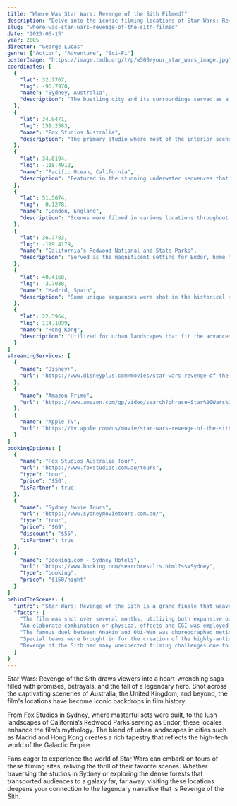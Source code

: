 ```yaml
---
title: "Where Was Star Wars: Revenge of the Sith Filmed?"
description: "Delve into the iconic filming locations of Star Wars: Revenge of the Sith, where the epic tale of the Galactic Civil War unfolds across mesmerizing landscapes and historical sites."
slug: "where-was-star-wars-revenge-of-the-sith-filmed"
date: "2023-06-15"
year: 2005
director: "George Lucas"
genre: ["Action", "Adventure", "Sci-Fi"]
posterImage: "https://image.tmdb.org/t/p/w500/your_star_wars_image.jpg"
coordinates: [
  { 
    "lat": 32.7767, 
    "lng": -96.7970, 
    "name": "Sydney, Australia", 
    "description": "The bustling city and its surroundings served as a major filming location for several pivotal scenes."
  },
  { 
    "lat": 34.9471, 
    "lng": 151.2583, 
    "name": "Fox Studios Australia", 
    "description": "The primary studio where most of the interior scenes and elaborate sets were constructed."
  },
  { 
    "lat": 34.0194, 
    "lng": -118.4912, 
    "name": "Pacific Ocean, California", 
    "description": "Featured in the stunning underwater sequences that transport viewers to alien worlds."
  },
  { 
    "lat": 51.5074, 
    "lng": -0.1278, 
    "name": "London, England", 
    "description": "Scenes were filmed in various locations throughout the city, blending modernity with the ancient lore of Star Wars."
  },
  { 
    "lat": 36.7783, 
    "lng": -119.4179, 
    "name": "California’s Redwood National and State Parks", 
    "description": "Served as the magnificent setting for Endor, home to the Ewoks."
  },
  { 
    "lat": 40.4168, 
    "lng": -3.7038, 
    "name": "Madrid, Spain", 
    "description": "Some unique sequences were shot in the historical sites of this vibrant city."
  },
  { 
    "lat": 22.3964, 
    "lng": 114.1099, 
    "name": "Hong Kong", 
    "description": "Utilized for urban landscapes that fit the advanced technology of the Galactic Empire."
  }
]
streamingServices: [
  {
    "name": "Disney+",
    "url": "https://www.disneyplus.com/movies/star-wars-revenge-of-the-sith/7Ck4U3FrRyu8"
  },
  {
    "name": "Amazon Prime",
    "url": "https://www.amazon.com/gp/video/search?phrase=Star%20Wars%20Revenge%20of%20the%20Sith"
  },
  {
    "name": "Apple TV",
    "url": "https://tv.apple.com/us/movie/star-wars-revenge-of-the-sith/umc.cmc.5sqf2m5zk0b6r33rv52mw4u"
  }
]
bookingOptions: [
  {
    "name": "Fox Studios Australia Tour",
    "url": "https://www.foxstudios.com.au/tours",
    "type": "tour",
    "price": "$50",
    "isPartner": true
  },
  {
    "name": "Sydney Movie Tours",
    "url": "https://www.sydneymovietours.com.au/",
    "type": "tour",
    "price": "$69",
    "discount": "$55",
    "isPartner": true
  },
  {
    "name": "Booking.com - Sydney Hotels",
    "url": "https://www.booking.com/searchresults.html?ss=Sydney",
    "type": "booking",
    "price": "$150/night"
  }
]
behindTheScenes: {
  "intro": "Star Wars: Revenge of the Sith is a grand finale that weaves the tragic tale of Anakin Skywalker into the rich tapestry of the Star Wars saga. The film was brought to life through breathtaking filming locations, each contributing to the epic narrative of conflict and heroism.",
  "facts": [
    "The film was shot over several months, utilizing both expansive outdoor settings and detailed studio work.",
    "An elaborate combination of physical effects and CGI was employed to create the film's stunning visual landscapes.",
    "The famous duel between Anakin and Obi-Wan was choreographed meticulously, featuring extensive training for the actors.",
    "Special teams were brought in for the creation of the highly-anticipated flying scenes on Mustafar, blending realism with fantasy.",
    "Revenge of the Sith had many unexpected filming challenges due to varying weather conditions in numerous locations."
  ]
}
---
```


<StarWarsRevengeOfTheSithGuide />

Star Wars: Revenge of the Sith draws viewers into a heart-wrenching saga filled with promises, betrayals, and the fall of a legendary hero. Shot across the captivating sceneries of Australia, the United Kingdom, and beyond, the film's locations have become iconic backdrops in film history.

From Fox Studios in Sydney, where masterful sets were built, to the lush landscapes of California’s Redwood Parks serving as Endor, these locales enhance the film’s mythology. The blend of urban landscapes in cities such as Madrid and Hong Kong creates a rich tapestry that reflects the high-tech world of the Galactic Empire.

Fans eager to experience the world of Star Wars can embark on tours of these filming sites, reliving the thrill of their favorite scenes. Whether traversing the studios in Sydney or exploring the dense forests that transported audiences to a galaxy far, far away, visiting these locations deepens your connection to the legendary narrative that is Revenge of the Sith.